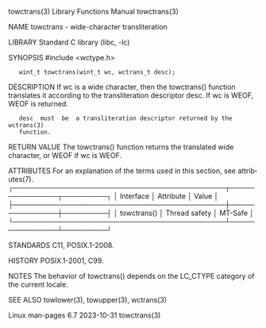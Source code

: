 towctrans(3)               Library Functions Manual               towctrans(3)

NAME
       towctrans - wide-character transliteration

LIBRARY
       Standard C library (libc, -lc)

SYNOPSIS
       #include <wctype.h>

       wint_t towctrans(wint_t wc, wctrans_t desc);

DESCRIPTION
       If  wc is a wide character, then the towctrans() function translates it
       according to the transliteration descriptor desc.  If wc is WEOF,  WEOF
       is returned.

       desc  must  be  a transliteration descriptor returned by the wctrans(3)
       function.

RETURN VALUE
       The towctrans() function returns the translated wide character, or WEOF
       if wc is WEOF.

ATTRIBUTES
       For an explanation of the terms  used  in  this  section,  see  attrib‐
       utes(7).
       ┌───────────────────────────────────────────┬───────────────┬─────────┐
       │ Interface                                 │ Attribute     │ Value   │
       ├───────────────────────────────────────────┼───────────────┼─────────┤
       │ towctrans()                               │ Thread safety │ MT-Safe │
       └───────────────────────────────────────────┴───────────────┴─────────┘

STANDARDS
       C11, POSIX.1-2008.

HISTORY
       POSIX.1-2001, C99.

NOTES
       The  behavior  of  towctrans()  depends on the LC_CTYPE category of the
       current locale.

SEE ALSO
       towlower(3), towupper(3), wctrans(3)

Linux man-pages 6.7               2023-10-31                      towctrans(3)
